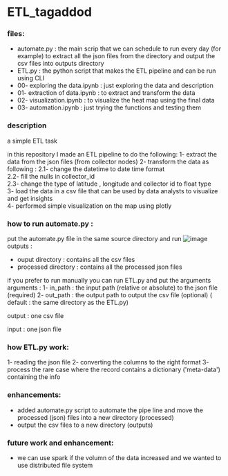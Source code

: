 # ETL_tagaddod
### files:
- automate.py : the main scrip that we can schedule to run every day (for example) to extract all the json files from the directory and output the csv files into outputs directory
- ETL.py : the python script that makes the ETL pipeline and can be run using CLI
- 00- exploring the data.ipynb : just exploring the data and description
- 01- extraction of data.ipynb : to extract and transform the data
- 02- visualization.ipynb : to visualize the heat map using the final data
- 03- automation.ipynb : just trying the functions and testing them


### description
a simple ETL task

in this repository I made an ETL pipeline to do the following:
1- extract the data from the json files (from collector nodes) 
2- transform the data as following :
  2.1- change the datetime to date time format </br>
  2.2- fill the nulls in collector_id </br>
  2.3- change the type of latitude , longitude and collector id to float type </br>
3- load the data in a csv file that can be used by data analysts to visualize and get insights </br>
4- performed simple visualization on the map using plotly 


### how to run automate.py :
put the automate.py file in the same source directory and run
![image](https://user-images.githubusercontent.com/47314651/183449068-f1fd4e87-1f04-4f88-bb59-376e6dfddcda.png)
outputs :
- ouput directory : contains all the csv files
- processed directory : contains all the processed json files

if you prefer to run manually you can run ETL.py and put the arguments </br>
arguments : 
1- in_path : the input path (relative or absolute) to the json file  (required)
2- out_path : the output path to output the csv file (optional) ( default : the same directory as the ETL.py)

output :
one csv file

input : 
one json file

### how ETL.py work:
1- reading the json file
2- converting the columns to the right format
3- process the rare case where the record contains a dictionary ('meta-data') containing the info


### enhancements:
- added automate.py script to automate the pipe line and move the processed (json) files into a new directory (processed)
- output the csv files to a new directory (outputs)

### future work and enhancement:
- we can use spark if the volumn of the data increased and we wanted to use distributed file system
